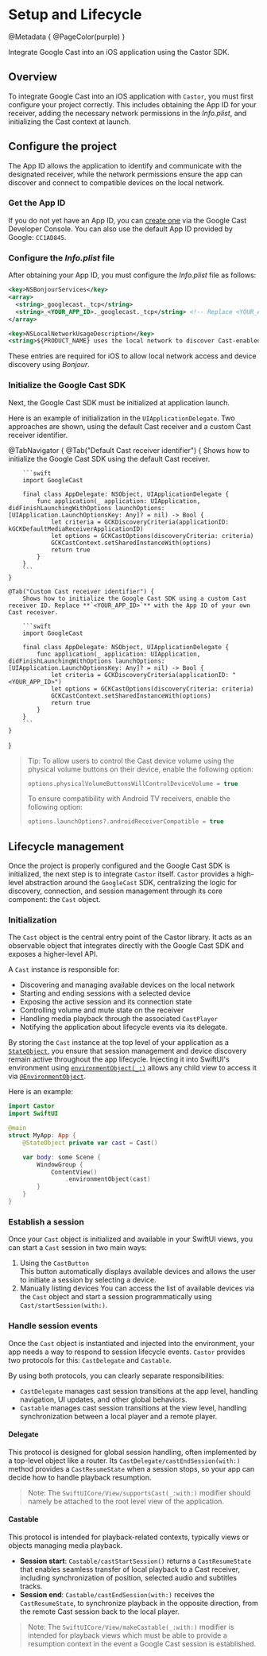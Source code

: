 # Setup and Lifecycle

@Metadata {
    @PageColor(purple)
}

Integrate Google Cast into an iOS application using the Castor SDK.

## Overview

To integrate Google Cast into an iOS application with ``Castor``, you must first configure your project correctly. This includes obtaining the App ID for your receiver, adding the necessary network permissions in the _Info.plist_, and initializing the Cast context at launch.

## Configure the project

The App ID allows the application to identify and communicate with the designated receiver, while the network permissions ensure the app can discover and connect to compatible devices on the local network.

### Get the App ID

If you do not yet have an App ID, you can [create one](https://developers.google.com/cast/codelabs/cast-receiver#3) via the Google Cast Developer Console. You can also use the default App ID provided by Google: `CC1AD845`.

### Configure the _Info.plist_ file

After obtaining your App ID, you must configure the _Info.plist_ file as follows:

```xml
<key>NSBonjourServices</key>
<array>
  <string>_googlecast._tcp</string>
  <string>_<YOUR_APP_ID>._googlecast._tcp</string> <!-- Replace <YOUR_APP_ID> by CC1AD845 (default App ID) or your own App ID -->
</array>

<key>NSLocalNetworkUsageDescription</key>
<string>${PRODUCT_NAME} uses the local network to discover Cast-enabled devices on your WiFi network.</string>
```

These entries are required for iOS to allow local network access and device discovery using _Bonjour_.

### Initialize the Google Cast SDK

Next, the Google Cast SDK must be initialized at application launch.

Here is an example of initialization in the `UIApplicationDelegate`. Two approaches are shown, using the default Cast receiver and a custom Cast receiver identifier.

<!-- markdownlint-disable MD046 -->
@TabNavigator {
    @Tab("Default Cast receiver identifier") {
        Shows how to initialize the Google Cast SDK using the default Cast receiver.

        ```swift 
        import GoogleCast

        final class AppDelegate: NSObject, UIApplicationDelegate {
            func application(_ application: UIApplication, didFinishLaunchingWithOptions launchOptions: [UIApplication.LaunchOptionsKey: Any]? = nil) -> Bool {
                let criteria = GCKDiscoveryCriteria(applicationID: kGCKDefaultMediaReceiverApplicationID)
                let options = GCKCastOptions(discoveryCriteria: criteria)
                GCKCastContext.setSharedInstanceWith(options)
                return true
            }
        }
        ```
    }

    @Tab("Custom Cast receiver identifier") {
        Shows how to initialize the Google Cast SDK using a custom Cast receiver ID. Replace **`<YOUR_APP_ID>`** with the App ID of your own Cast receiver.

        ```swift
        import GoogleCast

        final class AppDelegate: NSObject, UIApplicationDelegate {
            func application(_ application: UIApplication, didFinishLaunchingWithOptions launchOptions: [UIApplication.LaunchOptionsKey: Any]? = nil) -> Bool {
                let criteria = GCKDiscoveryCriteria(applicationID: "<YOUR_APP_ID>")
                let options = GCKCastOptions(discoveryCriteria: criteria)
                GCKCastContext.setSharedInstanceWith(options)
                return true
            }
        }
        ```
    }
}
<!-- markdownlint-restore -->

> Tip:
> To allow users to control the Cast device volume using the physical volume buttons on their device, enable the following option:
>
> ```swift
> options.physicalVolumeButtonsWillControlDeviceVolume = true
> ```
>
> To ensure compatibility with Android TV receivers, enable the following option:
>
> ```swift
> options.launchOptions?.androidReceiverCompatible = true
> ```
>

## Lifecycle management

Once the project is properly configured and the Google Cast SDK is initialized, the next step is to integrate ``Castor`` itself. ``Castor`` provides a high-level abstraction around the `GoogleCast` SDK, centralizing the logic for discovery, connection, and session management through its core component: the ``Cast`` object.

### Initialization

The ``Cast`` object is the central entry point of the Castor library. It acts as an observable object that integrates directly with the Google Cast SDK and exposes a higher-level API.

A ``Cast`` instance is responsible for:

- Discovering and managing available devices on the local network  
- Starting and ending sessions with a selected device  
- Exposing the active session and its connection state  
- Controlling volume and mute state on the receiver  
- Handling media playback through the associated ``CastPlayer``  
- Notifying the application about lifecycle events via its delegate.

By storing the ``Cast`` instance at the top level of your application as a [`StateObject`](https://developer.apple.com/documentation/swiftui/stateobject), you ensure that session management and device discovery remain active throughout the app lifecycle. Injecting it into SwiftUI's environment using [`environmentObject(_:)`](https://developer.apple.com/documentation/swiftui/view/environmentobject(_:)) allows any child view to access it via [`@EnvironmentObject`](https://developer.apple.com/documentation/swiftui/environmentobject).

Here is an example:

```swift
import Castor
import SwiftUI

@main
struct MyApp: App {
    @StateObject private var cast = Cast()

    var body: some Scene {
        WindowGroup {
            ContentView()
                .environmentObject(cast)
        }
    }
}
```

### Establish a session

Once your ``Cast`` object is initialized and available in your SwiftUI views, you can start a ``Cast`` session in two main ways:

1. Using the ``CastButton``  
    This button automatically displays available devices and allows the user to initiate a session by selecting a device.
2. Manually listing devices
    You can access the list of available devices via the ``Cast`` object and start a session programmatically using ``Cast/startSession(with:)``.

### Handle session events

Once the ``Cast`` object is instantiated and injected into the environment, your app needs a way to respond to session lifecycle events. ``Castor`` provides two protocols for this: ``CastDelegate`` and ``Castable``.

By using both protocols, you can clearly separate responsibilities:

- ``CastDelegate`` manages cast session transitions at the app level, handling navigation, UI updates, and other global behaviors.
- ``Castable`` manages cast session transitions at the view level, handling synchronization between a local player and a remote player.

#### Delegate

This protocol is designed for global session handling, often implemented by a top-level object like a router. Its ``CastDelegate/castEndSession(with:)`` method provides a ``CastResumeState`` when a session stops, so your app can decide how to handle playback resumption.

> Note: The ``SwiftUICore/View/supportsCast(_:with:)`` modifier should namely be attached to the root level view of the application.

#### Castable

This protocol is intended for playback-related contexts, typically views or objects managing media playback.

- **Session start**: ``Castable/castStartSession()`` returns a ``CastResumeState`` that enables seamless transfer of local playback to a Cast receiver, including synchronization of position, selected audio and subtitles tracks.
- **Session end**: ``Castable/castEndSession(with:)`` receives the ``CastResumeState``, to synchronize playback in the opposite direction, from the remote Cast session back to the local player.

> Note: The ``SwiftUICore/View/makeCastable(_:with:)`` modifier is intended for playback views which must be able to provide a resumption context in the event a Google Cast session is established.
